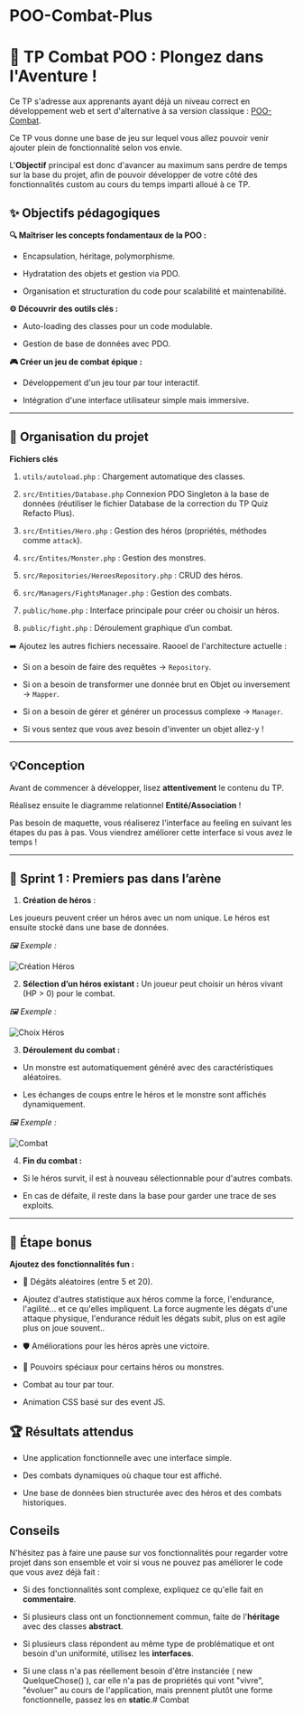 # POO-Combat-Plus

# 🎯 TP Combat POO : Plongez dans l'Aventure !

Ce TP s'adresse aux apprenants ayant déjà un niveau correct en développement web et sert d'alternative à sa version classique : [POO-Combat](https://github.com/G404-DWWM/POO-Combat).

Ce TP vous donne une base de jeu sur lequel vous allez pouvoir venir ajouter plein de fonctionnalité selon vos envie. 

L'**Objectif** principal est donc d'avancer au maximum sans perdre de temps sur la base du projet, afin de pouvoir développer de votre côté des fonctionnalités custom au cours du temps imparti alloué à ce TP.

## ✨ Objectifs pédagogiques

**🔍 Maîtriser les concepts fondamentaux de la POO :**

- Encapsulation, héritage, polymorphisme.

- Hydratation des objets et gestion via PDO.

- Organisation et structuration du code pour scalabilité et maintenabilité.

**⚙️ Découvrir des outils clés :**

- Auto-loading des classes pour un code modulable.

- Gestion de base de données avec PDO.

**🎮 Créer un jeu de combat épique :**

- Développement d'un jeu tour par tour interactif.

- Intégration d'une interface utilisateur simple mais immersive.

<hr>

## 📂 Organisation du projet

**Fichiers clés**

1. `utils/autoload.php` : Chargement automatique des classes.

2. `src/Entities/Database.php` Connexion PDO Singleton à la base de données (réutiliser le fichier Database de la correction du TP Quiz Refacto Plus).

3. `src/Entities/Hero.php` : Gestion des héros (propriétés, méthodes comme `attack`).

4. `src/Entites/Monster.php` : Gestion des monstres.

5. `src/Repositories/HeroesRepository.php` : CRUD des héros.

6. `src/Managers/FightsManager.php` : Gestion des combats.

7. `public/home.php` : Interface principale pour créer ou choisir un héros.

8. `public/fight.php` : Déroulement graphique d’un combat.

➡️ Ajoutez les autres fichiers necessaire.
Raooel de l'architecture actuelle :

- Si on a besoin de faire des requêtes -> `Repository`.

- Si on a besoin de transformer une donnée brut en Objet ou inversement -> `Mapper`.

- Si on a besoin de gérer et générer un processus complexe -> `Manager`.

- Si vous sentez que vous avez besoin d'inventer un objet allez-y !

<hr>

## 💡Conception 

Avant de commencer à développer, lisez **attentivement** le contenu du TP.

Réalisez ensuite le diagramme relationnel **Entité/Association** !

Pas besoin de maquette, vous réaliserez l'interface au feeling en suivant les étapes du pas à pas. Vous viendrez améliorer cette interface si vous avez le temps !

<hr>

## 🏁 Sprint 1 : Premiers pas dans l’arène

1. **Création de héros** :

Les joueurs peuvent créer un héros avec un nom unique. Le héros est ensuite stocké dans une base de données.

_🖼️ Exemple :_

![Création Héros](./assets/AccueilCreateHero.png)

2. **Sélection d’un héros existant :**
Un joueur peut choisir un héros vivant (HP > 0) pour le combat.

_🖼️ Exemple :_

![Choix Héros](./assets/HeroChoice.png)

3. **Déroulement du combat :**

* Un monstre est automatiquement généré avec des caractéristiques aléatoires.

* Les échanges de coups entre le héros et le monstre sont affichés dynamiquement.

_🖼️ Exemple :_

![Combat](./assets/Fight.png)

4. **Fin du combat :**

* Si le héros survit, il est à nouveau sélectionnable pour d'autres combats.

* En cas de défaite, il reste dans la base pour garder une trace de ses exploits.

<hr>

## 🚀 Étape bonus
**Ajoutez des fonctionnalités fun :**

* 🎲 Dégâts aléatoires (entre 5 et 20).

* Ajoutez d'autres statistique aux héros comme la force, l'endurance, l'agilité... et ce qu'elles impliquent. La force augmente les dégats d'une attaque physique, l'endurance réduit les dégats subit, plus on est agile plus on joue souvent..

* 🛡️ Améliorations pour les héros après une victoire.

* 🧙 Pouvoirs spéciaux pour certains héros ou monstres.

* Combat au tour par tour.

* Animation CSS basé sur des event JS.


## 🏆 Résultats attendus

* Une application fonctionnelle avec une interface simple.

* Des combats dynamiques où chaque tour est affiché.

* Une base de données bien structurée avec des héros et des combats historiques.

## Conseils

N'hésitez pas à faire une pause sur vos fonctionnalités pour regarder votre projet dans son ensemble et voir si vous ne pouvez pas améliorer le code que vous avez déjà fait : 

* Si des fonctionnalités sont complexe, expliquez ce qu'elle fait en **commentaire**.

* Si plusieurs class ont un fonctionnement commun, faite de l'**héritage** avec des classes **abstract**.

* Si plusieurs class répondent au même type de problématique et ont besoin d'un uniformité, utilisez les **interfaces**.

* Si une class n'a pas réellement besoin d'être instanciée ( new QuelqueChose() ), car elle n'a pas de propriétés qui vont "vivre", "évoluer" au cours de l'application, mais prennent plutôt une forme fonctionnelle, passez les en **static**.#   C o m b a t  
 